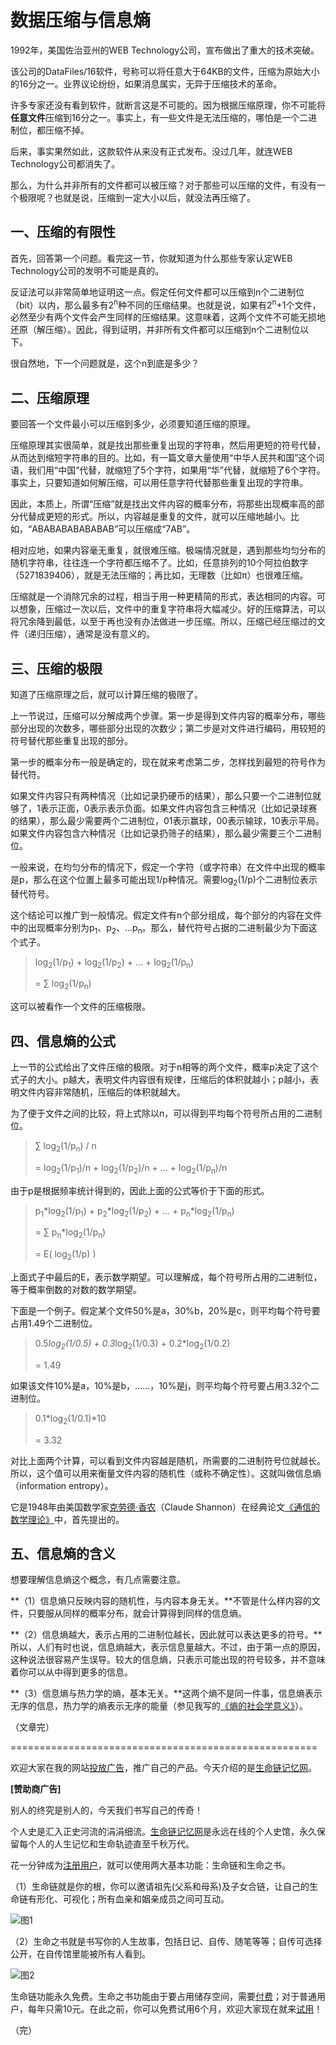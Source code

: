 # 数据压缩与信息熵

1992年，美国佐治亚州的WEB Technology公司，宣布做出了重大的技术突破。

该公司的DataFiles/16软件，号称可以将任意大于64KB的文件，压缩为原始大小的16分之一。业界议论纷纷，如果消息属实，无异于压缩技术的革命。

许多专家还没有看到软件，就断言这是不可能的。因为根据压缩原理，你不可能将**任意文件**压缩到16分之一。事实上，有一些文件是无法压缩的，哪怕是一个二进制位，都压缩不掉。

后来，事实果然如此，这款软件从来没有正式发布。没过几年，就连WEB Technology公司都消失了。

那么，为什么并非所有的文件都可以被压缩？对于那些可以压缩的文件，有没有一个极限呢？也就是说，压缩到一定大小以后，就没法再压缩了。

## 一、压缩的有限性

首先，回答第一个问题。看完这一节，你就知道为什么那些专家认定WEB Technology公司的发明不可能是真的。

反证法可以非常简单地证明这一点。假定任何文件都可以压缩到n个二进制位（bit）以内，那么最多有2<sup>n</sup>种不同的压缩结果。也就是说，如果有2<sup>n</sup>+1个文件，必然至少有两个文件会产生同样的压缩结果。这意味着，这两个文件不可能无损地还原（解压缩）。因此，得到证明，并非所有文件都可以压缩到n个二进制位以下。

很自然地，下一个问题就是，这个n到底是多少？

## 二、压缩原理

要回答一个文件最小可以压缩到多少，必须要知道压缩的原理。

压缩原理其实很简单，就是找出那些重复出现的字符串，然后用更短的符号代替，从而达到缩短字符串的目的。比如，有一篇文章大量使用“中华人民共和国”这个词语，我们用“中国”代替，就缩短了5个字符，如果用“华”代替，就缩短了6个字符。事实上，只要知道如何解压缩，可以用任意字符代替那些重复出现的字符串。

因此，本质上，所谓“压缩”就是找出文件内容的概率分布，将那些出现概率高的部分代替成更短的形式。所以，内容越是重复的文件，就可以压缩地越小。比如，“ABABABABABABAB”可以压缩成“7AB”。

相对应地，如果内容毫无重复，就很难压缩。极端情况就是，遇到那些均匀分布的随机字符串，往往连一个字符都压缩不了。比如，任意排列的10个阿拉伯数字（5271839406），就是无法压缩的；再比如，无理数（比如π）也很难压缩。

压缩就是一个消除冗余的过程，相当于用一种更精简的形式，表达相同的内容。可以想象，压缩过一次以后，文件中的重复字符串将大幅减少。好的压缩算法，可以将冗余降到最低，以至于再也没有办法做进一步压缩。所以，压缩已经压缩过的文件（递归压缩），通常是没有意义的。

## 三、压缩的极限

知道了压缩原理之后，就可以计算压缩的极限了。

上一节说过，压缩可以分解成两个步骤。第一步是得到文件内容的概率分布，哪些部分出现的次数多，哪些部分出现的次数少；第二步是对文件进行编码，用较短的符号替代那些重复出现的部分。

第一步的概率分布一般是确定的，现在就来考虑第二步，怎样找到最短的符号作为替代符。

如果文件内容只有两种情况（比如记录扔硬币的结果），那么只要一个二进制位就够了，1表示正面，0表示表示负面。如果文件内容包含三种情况（比如记录球赛的结果），那么最少需要两个二进制位，01表示赢球，00表示输球，10表示平局。如果文件内容包含六种情况（比如记录扔筛子的结果），那么最少需要三个二进制位。

一般来说，在均匀分布的情况下，假定一个字符（或字符串）在文件中出现的概率是p，那么在这个位置上最多可能出现1/p种情况。需要log<sub>2</sub>(1/p)个二进制位表示替代符号。

这个结论可以推广到一般情况。假定文件有n个部分组成，每个部分的内容在文件中的出现概率分别为p<sub>1</sub>、p<sub>2</sub>、...p<sub>n</sub>。那么，替代符号占据的二进制最少为下面这个式子。

> log<sub>2</sub>(1/p<sub>1</sub>) + log<sub>2</sub>(1/p<sub>2</sub>) + ... + log<sub>2</sub>(1/p<sub>n</sub>)
> 
> = ∑ log<sub>2</sub>(1/p<sub>n</sub>)

这可以被看作一个文件的压缩极限。

## 四、信息熵的公式

上一节的公式给出了文件压缩的极限。对于n相等的两个文件，概率p决定了这个式子的大小。p越大，表明文件内容很有规律，压缩后的体积就越小；p越小，表明文件内容非常随机，压缩后的体积就越大。

为了便于文件之间的比较，将上式除以n，可以得到平均每个符号所占用的二进制位。

> ∑ log<sub>2</sub>(1/p<sub>n</sub>) / n
> 
> = log<sub>2</sub>(1/p<sub>1</sub>)/n + log<sub>2</sub>(1/p<sub>2</sub>)/n + ... + log<sub>2</sub>(1/p<sub>n</sub>)/n

由于p是根据频率统计得到的，因此上面的公式等价于下面的形式。

> p<sub>1</sub>*log<sub>2</sub>(1/p<sub>1</sub>) + p<sub>2</sub>*log<sub>2</sub>(1/p<sub>2</sub>) + ... + p<sub>n</sub>*log<sub>2</sub>(1/p<sub>n</sub>)
> 
> = ∑ p<sub>n</sub>*log<sub>2</sub>(1/p<sub>n</sub>)
> 
> = E( log<sub>2</sub>(1/p) )

上面式子中最后的E，表示数学期望。可以理解成，每个符号所占用的二进制位，等于概率倒数的对数的数学期望。

下面是一个例子。假定某个文件50%是a，30%b，20%是c，则平均每个符号要占用1.49个二进制位。

> 0.5*log<sub>2</sub>(1/0.5) + 0.3*log<sub>2</sub>(1/0.3) + 0.2*log<sub>2</sub>(1/0.2)
> 
> = 1.49

如果该文件10%是a，10%是b，……，10%是j，则平均每个符号要占用3.32个二进制位。

> 0.1*log<sub>2</sub>(1/0.1)*10
> 
> = 3.32

对比上面两个计算，可以看到文件内容越是随机，所需要的二进制符号位就越长。所以，这个值可以用来衡量文件内容的随机性（或称不确定性）。这就叫做信息熵（information entropy）。

它是1948年由美国数学家[克劳德·香农](http://zh.wikipedia.org/wiki/%E5%85%8B%E5%8A%B3%E5%BE%B7%C2%B7%E9%A6%99%E5%86%9C)（Claude Shannon）在经典论文[《通信的数学理论》](http://cm.bell-labs.com/cm/ms/what/shannonday/shannon1948.pdf)中，首先提出的。

## 五、信息熵的含义

想要理解信息熵这个概念，有几点需要注意。

**（1）信息熵只反映内容的随机性，与内容本身无关。**不管是什么样内容的文件，只要服从同样的概率分布，就会计算得到同样的信息熵。

**（2）信息熵越大，表示占用的二进制位越长，因此就可以表达更多的符号。**所以，人们有时也说，信息熵越大，表示信息量越大。不过，由于第一点的原因，这种说法很容易产生误导。较大的信息熵，只表示可能出现的符号较多，并不意味着你可以从中得到更多的信息。

**（3）信息熵与热力学的熵，基本无关。**这两个熵不是同一件事，信息熵表示无序的信息，热力学的熵表示无序的能量（参见我写的[《熵的社会学意义》](http://www.ruanyifeng.com/blog/2013/04/entropy.html)）。

（文章完）

=====================================================

欢迎大家在我的网站[投放广告](http://www.ruanyifeng.com/ads.html)，推广自己的产品。今天介绍的是[生命链记忆网](http://memoryhere.com/?utm_source=ruanyifeng.com)。

**[赞助商广告]**

别人的终究是别人的，今天我们书写自己的传奇！

个人史是汇入正史河流的涓涓细流。[生命链记忆网](http://memoryhere.com/?utm_source=ruanyifeng.com)是永远在线的个人史馆，永久保留每个人的人生记忆和生命轨迹直至千秋万代。

花一分钟成为[注册用户](http://memoryhere.com/user/register)，就可以使用两大基本功能：生命链和生命之书。

（1）生命链就是你的根，你可以邀请祖先(父系和母系)及子女合链，让自己的生命链有形化、可视化；所有血亲和姻亲成员之间可互动。

![图1](http://image.beekka.com/blog/2014/bg2014090602.jpg)

（2）生命之书就是书写你的人生故事，包括日记、自传、随笔等等；自传可选择公开，在自传馆里能被所有人看到。

![图2](http://image.beekka.com/blog/2014/bg2014090601.jpg)

生命链功能永久免费。生命之书功能由于要占用储存空间，需要[付费](http://memoryhere.com/web/page/2)；对于普通用户，每年只需10元。在此之前，你可以免费试用6个月，欢迎大家现在就来[试用](http://memoryhere.com/user/register)！


（完）














